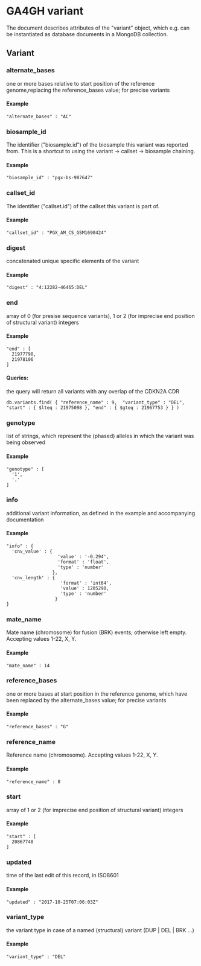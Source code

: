 # GA4GH __variant__
  

The document describes attributes of the "variant" object, which e.g. can be instantiated as database documents in a MongoDB collection.


## Variant

### alternate_bases

one or more bases relative to start position of the reference genome,replacing the reference_bases value; for precise variants

#### Example

```
"alternate_bases" : "AC"
```

### biosample_id

The identifier ("biosample.id") of the biosample this variant was reported from. This is a shortcut to using the variant -> callset -> biosample chaining.

#### Example

```
"biosample_id" : "pgx-bs-987647"
```

### callset_id

The identifier ("callset.id") of the callset this variant is part of.

#### Example

```
"callset_id" : "PGX_AM_CS_GSM1690424"
```

### digest

concatenated unique specific elements of the variant

#### Example

```
"digest" : "4:12282-46465:DEL"
```

### end

array of 0 (for presise sequence variants), 1 or 2 (for imprecise end position of structural variant) integers

#### Example

```
"end" : [
  21977798,
  21978106
]
```

#### Queries:
the query will return all variants with any overlap of the CDKN2A CDR
```
db.variants.find( { "reference_name" : 9,  "variant_type" : "DEL", "start" : { $lteq : 21975098 }, "end" : { $gteq : 21967753 } } )
```

### genotype

list of strings, which represent the (phased) alleles in which the variant was being observed

#### Example

```
"genotype" : [
  '1',
  '.'
]
```

### info

additional variant information, as defined in the example and accompanying documentation

#### Example

```
"info" : {
  'cnv_value' : {
                   'value' : '-0.294',
                   'format' : 'float',
                   'type' : 'number'
                 },
  'cnv_length' : {
                    'format' : 'int64',
                    'value' : 1205290,
                    'type' : 'number'
                  }
}
```

### mate_name

Mate name (chromosome) for fusion (BRK) events; otherwise left empty. Accepting values 1-22, X, Y.

#### Example

```
"mate_name" : 14
```

### reference_bases

one or more bases at start position in the reference genome, which have been replaced by the alternate_bases value; for precise variants

#### Example

```
"reference_bases" : "G"
```

### reference_name

Reference name (chromosome). Accepting values 1-22, X, Y.

#### Example

```
"reference_name" : 8
```

### start

array of 1 or 2 (for imprecise end position of structural variant) integers

#### Example

```
"start" : [
  20867740
]
```

### updated

time of the last edit of this record, in ISO8601

#### Example

```
"updated" : "2017-10-25T07:06:03Z"
```

### variant_type

the variant type in case of a named (structural) variant (DUP | DEL | BRK ...)

#### Example

```
"variant_type" : "DEL"
```
